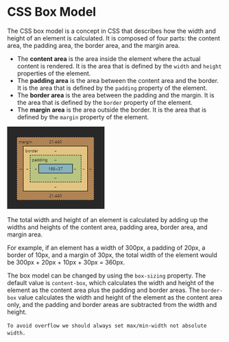 # CSS Box Model

The CSS box model is a concept in CSS that describes how the width and height of an element is calculated. It is composed of four parts: the content area, the padding area, the border area, and the margin area.

- The **content area** is the area inside the element where the actual content is rendered. It is the area that is defined by the `width` and `height` properties of the element.
- The **padding area** is the area between the content area and the border. It is the area that is defined by the `padding` property of the element.
- The **border area** is the area between the padding and the margin. It is the area that is defined by the `border` property of the element.
- The **margin area** is the area outside the border. It is the area that is defined by the `margin` property of the element.

![CSS Box Model](./src/box.png)

The total width and height of an element is calculated by adding up the widths and heights of the content area, padding area, border area, and margin area.

For example, if an element has a width of 300px, a padding of 20px, a border of 10px, and a margin of 30px, the total width of the element would be 300px + 20px + 10px + 30px = 360px.

The box model can be changed by using the `box-sizing` property. The default value is `content-box`, which calculates the width and height of the element as the content area plus the padding and border areas. The `border-box` value calculates the width and height of the element as the content area only, and the padding and border areas are subtracted from the width and height.

```To avoid overflow we should always set max/min-width not absolute width.```